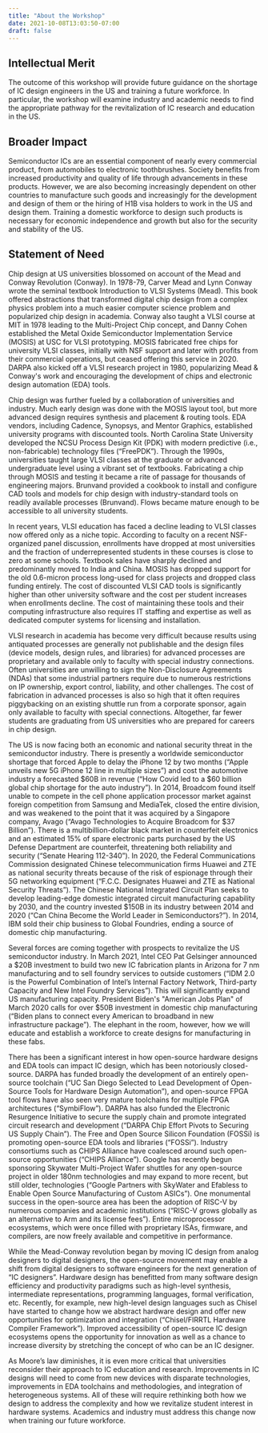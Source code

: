 ```yaml
---
title: "About the Workshop"
date: 2021-10-08T13:03:50-07:00
draft: false
---
```


## Intellectual Merit

The outcome of this workshop will provide future guidance on the shortage of IC design engineers in the US and training a future workforce. In particular, the workshop will examine industry and academic needs to find the appropriate pathway for the revitalization of IC research and education in the US.

## Broader Impact

Semiconductor ICs are an essential component of nearly every commercial product, from automobiles to electronic toothbrushes. Society benefits from increased productivity and quality of life through advancements in these products. However, we are also becoming increasingly dependent on other countries to manufacture such goods and increasingly for the development and design of them or the hiring of H1B visa holders to work in the US and design them. Training a domestic workforce to design such products is necessary for economic independence and growth but also for the security and stability of the US.

## Statement of Need

Chip design at US universities blossomed on account of the Mead and Conway Revolution (Conway).  In 1978-79, Carver Mead and Lynn Conway wrote the seminal textbook Introduction to VLSI Systems (Mead).  This book offered abstractions that transformed digital chip design from a complex physics problem into a much easier computer science problem and popularized chip design in academia.  Conway also taught a VLSI course at MIT in 1978 leading to the Multi-Project Chip concept, and Danny Cohen established the Metal Oxide Semiconductor Implementation Service (MOSIS) at USC for VLSI prototyping.  MOSIS fabricated free chips for university VLSI classes, initially with NSF support and later with profits from their commercial operations, but ceased offering this service in 2020.  DARPA also kicked off a VLSI research project in 1980, popularizing Mead & Conway's work and encouraging the development of chips and electronic design automation (EDA) tools.

Chip design was further fueled by a collaboration of universities and industry.  Much early design was done with the MOSIS layout tool, but more advanced design requires synthesis and placement & routing tools. EDA vendors, including Cadence, Synopsys, and Mentor Graphics, established university programs with discounted tools. North Carolina State University developed the NCSU Process Design Kit (PDK) with modern predictive (i.e., non-fabricable) technology files (“FreePDK”).  Through the 1990s, universities taught large VLSI classes at the graduate or advanced undergraduate level using a vibrant set of textbooks.  Fabricating a chip through MOSIS and testing it became a rite of passage for thousands of engineering majors.  Brunvand provided a cookbook to install and configure CAD tools and models for chip design with industry-standard tools on readily available processes (Brunvand). Flows became mature enough to be accessible to all university students.

In recent years, VLSI education has faced a decline leading to VLSI classes now offered only as a niche topic.  According to faculty on a recent NSF-organized panel discussion, enrollments have dropped at most universities and the fraction of underrepresented students in these courses is close to zero at some schools.  Textbook sales have sharply declined and predominantly moved to India and China.  MOSIS has dropped support for the old 0.6-micron process long-used for class projects and dropped class funding entirely.  The cost of discounted VLSI CAD tools is significantly higher than other university software and the cost per student increases when enrollments decline.  The cost of maintaining these tools and their computing infrastructure also requires IT staffing and expertise as well as dedicated computer systems for licensing and installation.

VLSI research in academia has become very difficult because results using antiquated processes are generally not publishable and the design files (device models, design rules, and libraries) for advanced processes are proprietary and available only to faculty with special industry connections. Often universities are unwilling to sign the Non-Disclosure Agreements (NDAs) that some industrial partners require due to numerous restrictions on IP ownership, export control, liability, and other challenges.  The cost of fabrication in advanced processes is also so high that it often requires piggybacking on an existing shuttle run from a corporate sponsor, again only available to faculty with special connections. Altogether, far fewer students are graduating from US universities who are prepared for careers in chip design.

The US is now facing both an economic and national security threat in the semiconductor industry. There is presently a worldwide semiconductor shortage that forced Apple to delay the iPhone 12 by two months (“Apple unveils new 5G iPhone 12 line in multiple sizes”) and cost the automotive industry a forecasted $60B in revenue (“How Covid led to a $60 billion global chip shortage for the auto industry”).  In 2014, Broadcom found itself unable to compete in the cell phone application processor market against foreign competition from Samsung and MediaTek, closed the entire division, and was weakened to the point that it was acquired by a Singapore company, Avago (“Avago Technologies to Acquire Broadcom for $37 Billion”). There is a multibillion-dollar black market in counterfeit electronics and an estimated 15% of spare electronic parts purchased by the US Defense Department are counterfeit, threatening both reliability and security (“Senate Hearing 112-340”). In 2020, the Federal Communications Commission designated Chinese telecommunication firms Huawei and ZTE as national security threats because of the risk of espionage through their 5G networking equipment (“F.C.C. Designates Huawei and ZTE as National Security Threats”). The Chinese National Integrated Circuit Plan seeks to develop leading-edge domestic integrated circuit manufacturing capability by 2030, and the country invested $150B in its industry between 2014 and 2020 (“Can China Become the World Leader in Semiconductors?”).  In 2014, IBM sold their chip business to Global Foundries, ending a source of domestic chip manufacturing.

Several forces are coming together with prospects to revitalize the US semiconductor industry.  In March 2021, Intel CEO Pat Gelsinger announced a $20B investment to build two new IC fabrication plants in Arizona for 7 nm manufacturing and to sell foundry services to outside customers (“IDM 2.0 is the Powerful Combination of Intel’s Internal Factory Network, Third-party Capacity and New Intel Foundry Services”). This will significantly expand US manufacturing capacity.  President Biden's "American Jobs Plan" of March 2020 calls for over $50B investment in domestic chip manufacturing (“Biden plans to connect every American to broadband in new infrastructure package”). The elephant in the room, however, how we will educate and establish a workforce to create designs for manufacturing in these fabs.

There has been a significant interest in how open-source hardware designs and EDA tools can impact IC design, which has been notoriously closed-source.  DARPA has funded broadly the development of an entirely open-source toolchain (“UC San Diego Selected to Lead Development of Open-Source Tools for Hardware Design Automation”), and open-source FPGA tool flows have also seen very mature toolchains for multiple FPGA architectures (“SymbiFlow”). DARPA has also funded the Electronic Resurgence Initiative to secure the supply chain and promote integrated circuit research and development (“DARPA Chip Effort Pivots to Securing US Supply Chain”). The Free and Open Source Silicon Foundation (FOSSi) is promoting open-source EDA tools and libraries (“FOSSi”). Industry consortiums such as CHIPS Alliance have coalesced around such open-source opportunities (“CHIPS Alliance”). Google has recently begun sponsoring Skywater Multi-Project Wafer shuttles for any open-source project in older 180nm technologies and may expand to more recent, but still older, technologies (“Google Partners with SkyWater and Efabless to Enable Open Source Manufacturing of Custom ASICs”). One monumental success in the open-source area has been the adoption of RISC-V by numerous companies and academic institutions (“RISC-V grows globally as an alternative to Arm and its license fees”). Entire microprocessor ecosystems, which were once filled with proprietary ISAs, firmware, and compilers, are now freely available and competitive in performance.

While the Mead-Conway revolution began by moving IC design from analog designers to digital designers, the open-source movement may enable a shift from digital designers to software engineers for the next generation of “IC designers”. Hardware design has benefitted from many software design efficiency and productivity paradigms such as high-level synthesis, intermediate representations, programming languages, formal verification, etc.  Recently, for example, new high-level design languages such as Chisel have started to change how we abstract hardware design and offer new opportunities for optimization and integration (“Chisel/FIRRTL Hardware Compiler Framework”). Improved accessibility of open-source IC design ecosystems opens the opportunity for innovation as well as a chance to increase diversity by stretching the concept of who can be an IC designer.

As Moore’s law diminishes, it is even more critical that universities reconsider their approach to IC education and research. Improvements in IC designs will need to come from new devices with disparate technologies, improvements in EDA toolchains and methodologies, and integration of heterogeneous systems. All of these will require rethinking both how we design to address the complexity and how we revitalize student interest in hardware systems. Academics and industry must address this change now when training our future workforce.
